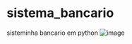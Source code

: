 # sistema_bancario
sisteminha bancario em python
![image](https://github.com/rdzw/sistema_bancario/assets/45977596/ebb38a87-2fb6-4269-a265-096056618be1)

